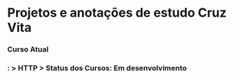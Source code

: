 <h1>Projetos e anotações de estudo Cruz Vita</h1>

<h3>Curso Atual<h3>:
> HTTP
> Status dos Cursos: Em desenvolvimento
